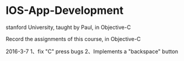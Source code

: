 # IOS-App-Development
stanford University, taught by Paul, in Objective-C

Record the assignments of this course, in Objective-C

2016-3-7
1、fix "C" press bugs
2、Implements a "backspace" button

